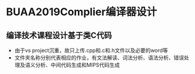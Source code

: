 # BUAA2019Complier编译器设计  
## 编译技术课程设计基于类C代码    


  
- 由于vs project沉重，故只上传.cpp和.c和.h文件以及必要的word等
- 文件夹名称分别代表相应的作业，有文法解读、词法分析、语法分析、错误处理及语义分析、中间代码生成和MIPS代码生成  